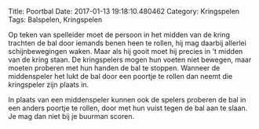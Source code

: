 Title: Poortbal
Date: 2017-01-13 19:18:10.480462
Category: Kringspelen
Tags: Balspelen, Kringspelen

Op teken van spelleider moet de persoon in het midden van de kring trachten de bal door iemands benen heen te rollen, hij mag daarbij allerlei schijnbewegingen waken. Maar als hij gooit moet hij precies in 't midden van de kring staan. De kringspelers mogen hun voeten niet bewegen, maar moeten proberen met hun handen de bal te stoppen. Wanneer de middenspeler het lukt de bal door een poortje te rollen dan neemt die kringspeler zijn plaats in.

In plaats van een middenspeler kunnen ook de spelers proberen de bal in een anders poortje te rollen, door met hun vuist tegen de bal aan te slaan. Je mag dan niet bij je buurman scoren.